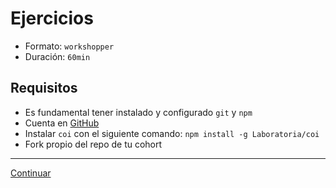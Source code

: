 # Ejercicios

* Formato: `workshopper`
* Duración: `60min`

## Requisitos

* Es fundamental tener instalado y configurado `git` y `npm`
* Cuenta en [GitHub](https://github.com/)
* Instalar `coi` con el siguiente comando: `npm install -g Laboratoria/coi`
* Fork propio del repo de tu cohort

***

[Continuar](../09-solucionario/01-coi.md)
